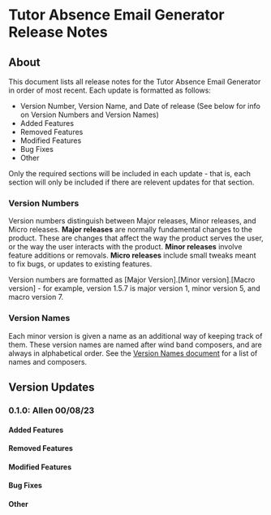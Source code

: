# Tutor Absence Email Generator Release Notes

## About
This document lists all release notes for the Tutor Absence Email Generator in order of most recent. Each update is formatted as follows:
  - Version Number, Version Name, and Date of release (See below for info on Version Numbers and Version Names)
  - Added Features
  - Removed Features
  - Modified Features
  - Bug Fixes
  - Other

Only the required sections will be included in each update - that is, each section will only be included if there are relevent updates for that section.

### Version Numbers
Version numbers distinguish between Major releases, Minor releases, and Micro releases.
**Major releases** are normally fundamental changes to the product. These are changes that affect the way the product serves the user, or the way the user interacts with the product.
**Minor releases** involve feature additions or removals.
**Micro releases** include small tweaks meant to fix bugs, or updates to existing features.

Version numbers are formatted as [Major Version].[Minor version].[Macro version] - for example, version 1.5.7 is major version 1, minor version 5, and macro version 7.

### Version Names
Each minor version is given a name as an additional way of keeping track of them. These version names are named after wind band composers, and are always in alphabetical order. See the [Version Names document](https://github.com/CardijnLevi/TutorAbsence/blob/c58736df1c44050a758bb1abb1461376ddb85def/Version_Names.md) for a list of names and composers.

## Version Updates

### 0.1.0: Allen 00/08/23
#### Added Features
#### Removed Features
#### Modified Features
#### Bug Fixes
#### Other


